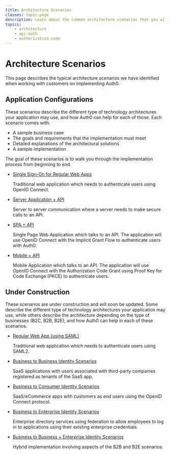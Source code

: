 ```yaml
---
title: Architecture Scenarios
classes: topic-page
description: Learn about the common architecture scenarios that you will use to solve the authorization and authentication needs of your application.
topics:
    - architecture
    - api-auth
    - authorization-code
---
```

# Architecture Scenarios

This page describes the typical architecture scenarios we have identified when working with customers on implementing Auth0.

## Application Configurations

These scenarios describe the different type of technology architectures your application may use, and how Auth0 can help for each of those. Each scenario comes with:

* A sample business case
* The goals and requirements that the implementation must meet
* Detailed explanations of the architectural solutions
* A sample implementation

The goal of these scenarios is to walk you through the implementation process from beginning to end.

<ul class="topic-links">
  <li>
    <i class="icon icon-budicon-715"></i><a href="/architecture-scenarios/web-app-sso">Single Sign-On for Regular Web Apps</a>
    <p>Traditional web application which needs to authenticate users using OpenID Connect.</p>
  </li>
  <li>
    <i class="icon icon-budicon-715"></i><a href="/architecture-scenarios/server-api">Server Application + API</a>
    <p>Server to server communication where a server needs to make secure calls to an API.</p>
  </li>
  <li>
    <i class="icon icon-budicon-715"></i><a href="/architecture-scenarios/spa-api">SPA + API</a>
    <p>Single Page Web Application which talks to an API. The application will use OpenID Connect with the Implicit Grant Flow to authenticate users with Auth0.</p>
  </li>
  <li>
    <i class="icon icon-budicon-715"></i><a href="/architecture-scenarios/mobile-api">Mobile + API</a>
    <p>Mobile Application which talks to an API. The application will use OpenID Connect with the Authorization Code Grant using Proof Key for Code Exchange (PKCE) to authenticate users.</p>
  </li>
</ul>

## Under Construction

These scenarios are under construction and will soon be updated. Some describe the different type of technology architectures your application may use, while others describe the architecture depending on the type of businesses (B2C, B2B, B2E), and how Auth0 can help in each of these scenarios.

<ul class="topic-links">
  <li>
    <i class="icon icon-budicon-715"></i><a href="/architecture-scenarios/web-saml">Regular Web App (using SAML)</a>
    <p>Traditional web application which needs to authenticate users using SAML2.</p>
  </li>
  <li>
    <i class="icon icon-budicon-715"></i><a href="/architecture-scenarios/b2b">Business to Business Identity Scenarios</a>
    <p>SaaS applications with users associated with third-party companies registered as tenants of the SaaS app.</p>
  </li>
  <li>
    <i class="icon icon-budicon-715"></i><a href="/architecture-scenarios/b2c">Business to Consumer Identity Scenarios</a>
    <p>SaaS/eCommerce apps with customers as end users using the OpenID Connect protocol.</p>
  </li>
  <li>
    <i class="icon icon-budicon-715"></i><a href="/architecture-scenarios/b2e">Business to Enterprise Identity Scenarios</a>
    <p>Enterprise directory services using federation to allow employees to log in to applications using their existing enterprise credentials.</p>
  </li>
    <li>
    <i class="icon icon-budicon-715"></i><a href="/architecture-scenarios/b2b-b2e">Business to Business + Enterprise Identity Scenarios</a>
    <p>Hybrid implementation involving aspects of the B2B and B2E scenarios.</p>
  </li>
</ul>
